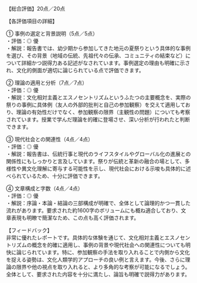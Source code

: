 【総合評価】20点／20点

【各評価項目の詳細】

① 事例の選定と背景説明（5点／5点）  
・評価：◎ 優  
・解説：報告書では、幼少期から参加してきた地元の夏祭りという具体的な事例を選び、その背景（地域の伝統、先祖代々の伝承、コミュニティの結束など）について詳細かつ説得力ある記述がなされています。事例選定の理由も明確に示され、文化的側面が適切に論じられている点で評価できます。

② 理論の適用と分析（7点／7点）  
・評価：◎ 優  
・解説：文化相対主義とエスノセントリズムというふたつの主要概念を、実際の祭りの事例に具体例（友人の外部的批判と自己の参加観察）を交えて適用しており、理論の有効性だけでなく、参加観察の限界（主観性の問題）についても考察されています。授業で学んだ理論を的確に登場させ、深い分析が行われたと判断できます。

③ 現代社会との関連性（4点／4点）  
・評価：◎ 優  
・解説：報告書は、伝統行事と現代のライフスタイルやグローバル化の進展との関係性にもしっかりと言及しています。祭りが伝統と革新の融合の場として、多様性や異文化理解に寄与する可能性を示し、現代社会における示唆も具体的に述べられているため、十分に評価できます。

④ 文章構成と字数（4点／4点）  
・評価：◎ 優  
・解説：序論・本論・結論の三部構成が明確で、全体として論理的かつ一貫した流れがあります。要求された約1600字のボリュームにも概ね適合しており、文章表現も明瞭で簡潔なため、この点も高く評価されます。

【フィードバック】  
非常に優れたレポートです。具体的な体験を通じて、文化相対主義とエスノセントリズムの概念を的確に適用し、事例の背景や現代社会への関連性についても明快に論じられています。特に、参加観察の手法を取り入れることで内側から文化を捉える姿勢は、文化人類学的アプローチの良い例と言えます。今後、さらに理論の限界や他の視点を取り入れると、より多角的な考察が可能になるでしょう。全体として、要求された内容を十分に満たし、論旨も明確で説得力があります。